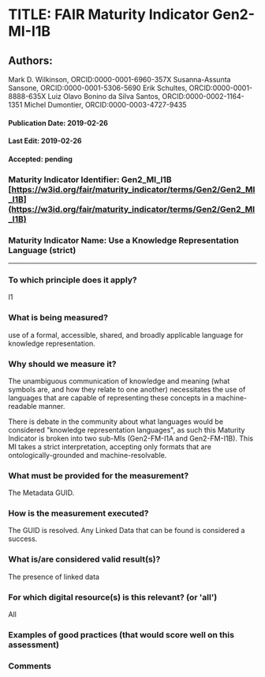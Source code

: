 # TITLE:  FAIR Maturity Indicator Gen2-MI-I1B

## Authors: 
Mark D. Wilkinson, ORCID:0000-0001-6960-357X
Susanna-Assunta Sansone, ORCID:0000-0001-5306-5690
Erik Schultes, ORCID:0000-0001-8888-635X
Luiz Olavo Bonino da Silva Santos, ORCID:0000-0002-1164-1351
Michel Dumontier, ORCID:0000-0003-4727-9435

#### Publication Date: 2019-02-26
#### Last Edit: 2019-02-26
#### Accepted: pending


### Maturity Indicator Identifier: Gen2_MI_I1B [https://w3id.org/fair/maturity_indicator/terms/Gen2/Gen2_MI_I1B](https://w3id.org/fair/maturity_indicator/terms/Gen2/Gen2_MI_I1B)

### Maturity Indicator Name:   Use a Knowledge Representation Language (strict)

----

### To which principle does it apply?  
I1

### What is being measured?
use of a formal, accessible, shared, and broadly applicable language for knowledge representation.

### Why should we measure it?
The unambiguous communication of knowledge and meaning (what symbols are, and how they relate to one another) necessitates the use of languages that are capable of representing these concepts in a machine-readable manner.

There is debate in the community about what languages would be considered "knowledge representation languages", as such
this Maturity Indicator is broken into two sub-MIs (Gen2-FM-I1A and Gen2-FM-I1B).  This MI takes a strict interpretation,
accepting only formats that are ontologically-grounded and machine-resolvable.


### What must be provided for the measurement?
The Metadata GUID.


### How is the measurement executed?
The GUID is resolved.  Any Linked Data that can be found is considered a success.


### What is/are considered valid result(s)?
The presence of linked data

### For which digital resource(s) is this relevant? (or 'all')
All

### Examples of good practices (that would score well on this assessment)


### Comments
